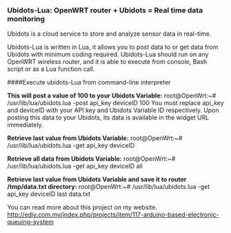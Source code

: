 ### Ubidots-Lua: OpenWRT router + Ubidots = Real time data monitoring
Ubidots is a cloud service to store and analyze sensor data in real-time.

Ubidots-Lua is written in Lua, it allows you to post data to or get data from Ubidots with minimum coding required. Ubidots-Lua should run on any OpenWRT wireless router, and it is able to execute from console, Bash script or as a Lua function call.

####Execute ubidots-Lua from command-line interpreter

**This will post a value of 100 to your Ubidots Variable:**
root@OpenWrt:~# /usr/lib/lua/ubidots.lua -post api_key deviceID 100
You must replace api_key and deviceID with your API key and Ubidots Variable ID respectively. Upon posting this data to your Ubidots, its data is available in the widget URL immediately.

**Retrieve last value from Ubidots Variable:**
root@OpenWrt:~# /usr/lib/lua/ubidots.lua -get api_key deviceID

**Retrieve all data from Ubidots Variable:**
root@OpenWrt:~# /usr/lib/lua/ubidots.lua -get api_key deviceID all

**Retrieve last value from Ubidots Variable and save it to router /tmp/data.txt directory:**
root@OpenWrt:~# /usr/lib/lua/ubidots.lua -get api_key deviceID last data.txt


You can read more about this project on my website. http://ediy.com.my/index.php/projects/item/117-arduino-based-electronic-queuing-system

